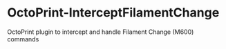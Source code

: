 # OctoPrint-InterceptFilamentChange
OctoPrint plugin to intercept and handle Filament Change (M600) commands
